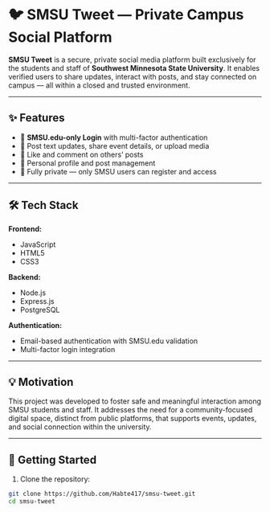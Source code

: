 # 🐦 SMSU Tweet — Private Campus Social Platform

**SMSU Tweet** is a secure, private social media platform built exclusively for the students and staff of **Southwest Minnesota State University**. It enables verified users to share updates, interact with posts, and stay connected on campus — all within a closed and trusted environment.

---

## ✨ Features

- 🔐 **SMSU.edu-only Login** with multi-factor authentication
- 📝 Post text updates, share event details, or upload media
- 💬 Like and comment on others’ posts
- 📁 Personal profile and post management
- 🧱 Fully private — only SMSU users can register and access

---

## 🛠 Tech Stack

**Frontend:**  
- JavaScript  
- HTML5  
- CSS3  

**Backend:**  
- Node.js  
- Express.js  
- PostgreSQL  

**Authentication:**  
- Email-based authentication with SMSU.edu validation  
- Multi-factor login integration

---

## 💡 Motivation

This project was developed to foster safe and meaningful interaction among SMSU students and staff. It addresses the need for a community-focused digital space, distinct from public platforms, that supports events, updates, and social connection within the university.

---


## 📁 Getting Started

1. Clone the repository:

```bash
git clone https://github.com/Habte417/smsu-tweet.git
cd smsu-tweet
